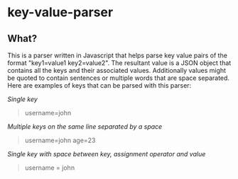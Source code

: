 # key-value-parser

## What?

This is a parser written in Javascript that helps parse key value pairs of the format "key1=value1 key2=value2". The resultant value is a JSON object that contains all the keys and their associated values. Additionally values might be quoted to contain sentences or multiple words that are space separated. Here are examples of keys that can be parsed with this parser:

*Single key*
> username=john

*Multiple keys on the same line separated by a space*
> username=john age=23

*Single key with space between key, assignment operator and value*
> username = john

